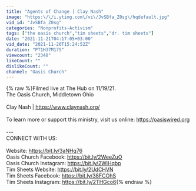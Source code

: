 ```yaml
---
title: "Agents of Change | Clay Nash"
image: "https:\/\/i.ytimg.com\/vi\/JvSBfa_Z0sg\/hqdefault.jpg"
vid_id: "JvSBfa_Z0sg"
categories: "Nonprofits-Activism"
tags: ["the oasis church","tim sheets","dr. tim sheets"]
date: "2021-11-21T04:17:05+03:00"
vid_date: "2021-11-20T15:24:52Z"
duration: "PT1H37M17S"
viewcount: "2348"
likeCount: ""
dislikeCount: ""
channel: "Oasis Church"
---
```

{% raw %}Filmed live at The Hub on 11/19/21.<br />The Oasis Church, Middletown Ohio<br /><br />Clay Nash | <a rel="nofollow" target="blank" href="https://www.claynash.org/">https://www.claynash.org/</a><br /><br />To learn more or support this ministry, visit us online: <a rel="nofollow" target="blank" href="https://oasiswired.org">https://oasiswired.org</a><br /><br />---<br />CONNECT WITH US:<br /><br />Website: <a rel="nofollow" target="blank" href="https://bit.ly/3aNHq76">https://bit.ly/3aNHq76</a><br />Oasis Church Facebook: <a rel="nofollow" target="blank" href="https://bit.ly/2WeeZuO">https://bit.ly/2WeeZuO</a><br />Oasis Church Instagram: <a rel="nofollow" target="blank" href="https://bit.ly/2WiHqbp">https://bit.ly/2WiHqbp</a><br />Tim Sheets Website: <a rel="nofollow" target="blank" href="https://bit.ly/2UdCHVN">https://bit.ly/2UdCHVN</a><br />Tim Sheets Facebook: <a rel="nofollow" target="blank" href="https://bit.ly/38FCOhS">https://bit.ly/38FCOhS</a><br />Tim Sheets Instagram: <a rel="nofollow" target="blank" href="https://bit.ly/2THGco6">https://bit.ly/2THGco6</a>{% endraw %}
